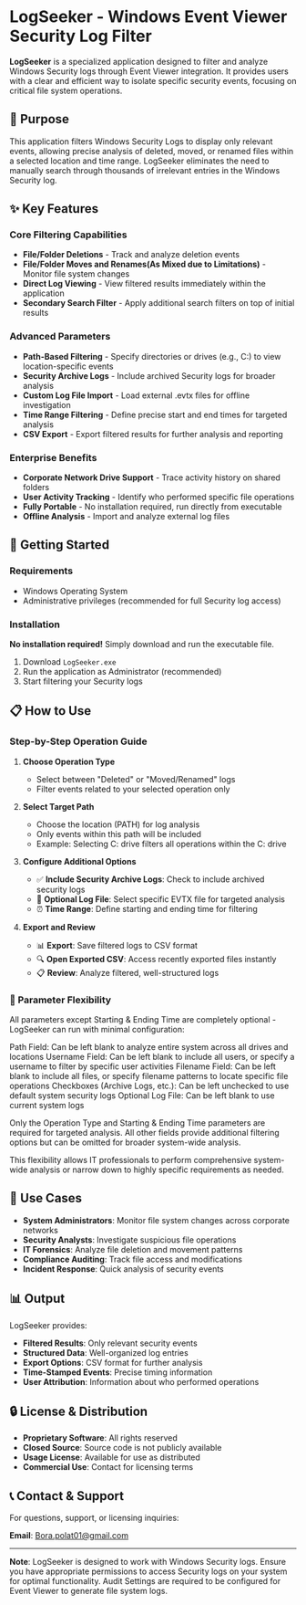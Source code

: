 # LogSeeker - Windows Event Viewer Security Log Filter

**LogSeeker** is a specialized application designed to filter and analyze Windows Security logs through Event Viewer integration. It provides users with a clear and efficient way to isolate specific security events, focusing on critical file system operations.

## 🎯 Purpose

This application filters Windows Security Logs to display only relevant events, allowing precise analysis of deleted, moved, or renamed files within a selected location and time range. LogSeeker eliminates the need to manually search through thousands of irrelevant entries in the Windows Security log.

## ✨ Key Features

### Core Filtering Capabilities
- **File/Folder Deletions** - Track and analyze deletion events
- **File/Folder Moves and Renames(As Mixed due to Limitations)** - Monitor file system changes
- **Direct Log Viewing** - View filtered results immediately within the application
- **Secondary Search Filter** - Apply additional search filters on top of initial results

### Advanced Parameters
- **Path-Based Filtering** - Specify directories or drives (e.g., C:\) to view location-specific events
- **Security Archive Logs** - Include archived Security logs for broader analysis
- **Custom Log File Import** - Load external .evtx files for offline investigation
- **Time Range Filtering** - Define precise start and end times for targeted analysis
- **CSV Export** - Export filtered results for further analysis and reporting

### Enterprise Benefits
- **Corporate Network Drive Support** - Trace activity history on shared folders
- **User Activity Tracking** - Identify who performed specific file operations
- **Fully Portable** - No installation required, run directly from executable
- **Offline Analysis** - Import and analyze external log files

## 🚀 Getting Started

### Requirements
- Windows Operating System
- Administrative privileges (recommended for full Security log access)

### Installation
**No installation required!** Simply download and run the executable file.

1. Download `LogSeeker.exe`
2. Run the application as Administrator (recommended)
3. Start filtering your Security logs

## 📋 How to Use

### Step-by-Step Operation Guide

1. **Choose Operation Type**
   - Select between "Deleted" or "Moved/Renamed" logs
   - Filter events related to your selected operation only

2. **Select Target Path**
   - Choose the location (PATH) for log analysis
   - Only events within this path will be included
   - Example: Selecting C: drive filters all operations within the C: drive

3. **Configure Additional Options**
   - ✅ **Include Security Archive Logs**: Check to include archived security logs
   - 📁 **Optional Log File**: Select specific EVTX file for targeted analysis
   - ⏰ **Time Range**: Define starting and ending time for filtering

4. **Export and Review**
   - 📊 **Export**: Save filtered logs to CSV format
   - 🔍 **Open Exported CSV**: Access recently exported files instantly
   - 📋 **Review**: Analyze filtered, well-structured logs

### 🔧 Parameter Flexibility
All parameters except Starting & Ending Time are completely optional - LogSeeker can run with minimal configuration:

Path Field: Can be left blank to analyze entire system across all drives and locations
Username Field: Can be left blank to include all users, or specify a username to filter by specific user activities
Filename Field: Can be left blank to include all files, or specify filename patterns to locate specific file operations
Checkboxes (Archive Logs, etc.): Can be left unchecked to use default system security logs
Optional Log File: Can be left blank to use current system logs

Only the Operation Type and Starting & Ending Time parameters are required for targeted analysis. All other fields provide additional filtering options but can be omitted for broader system-wide analysis.

This flexibility allows IT professionals to perform comprehensive system-wide analysis or narrow down to highly specific requirements as needed.

## 🎯 Use Cases

- **System Administrators**: Monitor file system changes across corporate networks
- **Security Analysts**: Investigate suspicious file operations
- **IT Forensics**: Analyze file deletion and movement patterns
- **Compliance Auditing**: Track file access and modifications
- **Incident Response**: Quick analysis of security events

## 📊 Output

LogSeeker provides:
- **Filtered Results**: Only relevant security events
- **Structured Data**: Well-organized log entries
- **Export Options**: CSV format for further analysis
- **Time-Stamped Events**: Precise timing information
- **User Attribution**: Information about who performed operations

## 🔒 License & Distribution

- **Proprietary Software**: All rights reserved
- **Closed Source**: Source code is not publicly available
- **Usage License**: Available for use as distributed
- **Commercial Use**: Contact for licensing terms

## 📞 Contact & Support

For questions, support, or licensing inquiries:

**Email**: Bora.polat01@gmail.com

---

**Note**: LogSeeker is designed to work with Windows Security logs. Ensure you have appropriate permissions to access Security logs on your system for optimal functionality. Audit Settings are required to be configured for Event Viewer to generate file system logs.

